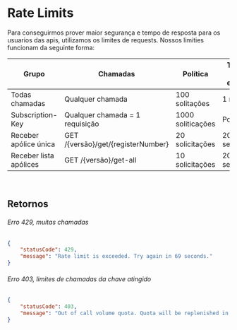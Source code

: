 # Rate Limits

Para conseguirmos prover maior segurança e tempo de resposta para os usuarios das apis, utilizamos os limites de requests. Nossos limities funcionam da seguinte forma:


Grupo                           | Chamadas                          | Política          | Tempo de espera
---                             | ---                               | ---               | ---
Todas chamadas                  | Qualquer chamada                  | 100 solitações    | 1 minuto
Subscription-Key                | Qualquer chamada = 1 requisição   | 1000 soliticações | Por dia
Receber apólice única           | GET /{versão}/get/{registerNumber}| 20 solicitações   | 20 segundos
Receber lista apólices          | GET /{versão}/get-all             | 10 solicitações   | 20 segundos

<br>

Retornos
-------

<h6>Erro 429, muitas chamadas</h6>

```json
{
    "statusCode": 429,
    "message": "Rate limit is exceeded. Try again in 69 seconds."
}
```

<h6>Erro 403, limites de chamadas da chave atingido</h6>

```json
{
    "statusCode": 403,
    "message": "Out of call volume quota. Quota will be replenished in 10:25:13."
}
```